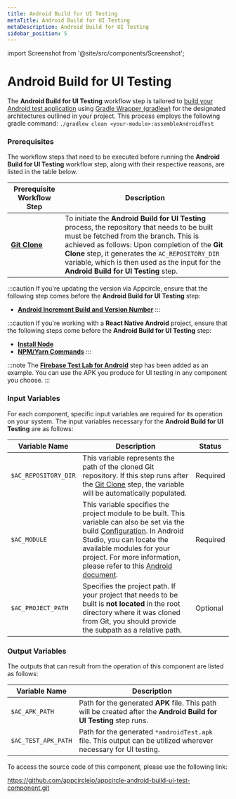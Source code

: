 ```yaml
---
title: Android Build for UI Testing
metaTitle: Android Build for UI Testing
metaDescription: Android Build for UI Testing
sidebar_position: 5
---
```


import Screenshot from '@site/src/components/Screenshot';

# Android Build for UI Testing

The **Android Build for UI Testing** workflow step is tailored to [build your Android test application](https://developer.android.com/training/testing/instrumented-tests) using [Gradle Wrapper (gradlew)](https://docs.gradle.org/current/userguide/gradle_wrapper.html) for the designated architectures outlined in your project. This process employs the following gradle command: `./gradlew clean <your-module>:assembleAndroidTest`

### Prerequisites

The workflow steps that need to be executed before running the **Android Build for UI Testing** workflow step, along with their respective reasons, are listed in the table below.

| Prerequisite Workflow Step                      | Description                                     |
|-------------------------------------------------|-------------------------------------------------|
| [**Git Clone**](https://docs.appcircle.io/workflows/common-workflow-steps/#git-clone) | To initiate the **Android Build for UI Testing** process, the repository that needs to be built must be fetched from the branch. This is achieved as follows: Upon completion of the **Git Clone** step, it generates the `AC_REPOSITORY_DIR` variable, which is then used as the input for the **Android Build for UI Testing** step. |

:::caution
If you're updating the version via Appcircle, ensure that the following step comes before the **Android Build for UI Testing** step:
- [**Android Increment Build and Version Number**](https://docs.appcircle.io/workflows/android-specific-workflow-steps/increment-build-and-version-number)
:::

:::caution
If you're working with a **React Native Android** project, ensure that the following steps come before the **Android Build for UI Testing** step:
- [**Install Node**](https://docs.appcircle.io/workflows/react-native-specific-workflow-steps/#install-node)
- [**NPM/Yarn Commands**](https://docs.appcircle.io/workflows/react-native-specific-workflow-steps/npm-yarn-commands)
:::

<Screenshot url='https://cdn.appcircle.io/docs/assets/android-workflow-components-android-build-for-ui-testing_1.png'/>

:::note
The **[Firebase Test Lab for Android](https://docs.appcircle.io/continuous-testing/firebase-test-lab-for-android/)** step has been added as an example. You can use the APK you produce for UI testing in any component you choose.
:::

### Input Variables
For each component, specific input variables are required for its operation on your system. The input variables necessary for the **Android Build for UI Testing** are as follows:

<Screenshot url='https://cdn.appcircle.io/docs/assets/android-workflow-components-android-build-for-ui-testing_2.png' alt="image2" />

| Variable Name                 | Description                                    | Status |
|-------------------------------|------------------------------------------------|--------|
| `$AC_REPOSITORY_DIR`         | This variable represents the path of the cloned Git repository. If this step runs after the [Git Clone](https://docs.appcircle.io/workflows/common-workflow-steps/#git-clone) step, the variable will be automatically populated. | Required |
| `$AC_MODULE`                 | This variable specifies the project module to be built. This variable can also be set via the build [Configuration](https://docs.appcircle.io/build/build-profile-configuration/). In Android Studio, you can locate the available modules for your project. For more information, please refer to this [Android document](https://developer.android.com/studio/projects#ApplicationModules). | Required |
| `$AC_PROJECT_PATH`           | Specifies the project path. If your project that needs to be built is **not located** in the root directory where it was cloned from Git, you should provide the subpath as a relative path. | Optional |

### Output Variables
The outputs that can result from the operation of this component are listed as follows:

| Variable Name       | Description                                |
|---------------------|--------------------------------------------|
| `$AC_APK_PATH`      | Path for the generated **APK** file. This path will be created after the **Android Build for UI Testing** step runs.|
| `$AC_TEST_APK_PATH` | Path for the generated `*androidTest.apk` file. This output can be utilized wherever necessary for UI testing. |

To access the source code of this component, please use the following link:

https://github.com/appcircleio/appcircle-android-build-ui-test-component.git

